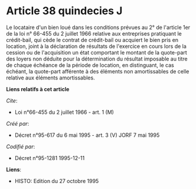 # Article 38 quindecies J

Le locataire d'un bien loué dans les conditions prévues au 2° de l'article 1er de la loi n° 66-455 du 2 juillet 1966 relative
aux entreprises pratiquant le crédit-bail, qui cède le contrat de crédit-bail ou acquiert le bien pris en location, joint à
la déclaration de résultats de l'exercice en cours lors de la cession ou de l'acquisition un état comportant le montant de la
quote-part des loyers non déduite pour la détermination du résultat imposable au titre de chaque échéance de la période de
location, en distinguant, le cas échéant, la quote-part afférente à des éléments non amortissables de celle relative aux
éléments amortissables.

**Liens relatifs à cet article**

_Cite_:

  - Loi n°66-455 du 2 juillet 1966 - art. 1 (M)

_Créé par_:

  - Décret n°95-617 du 6 mai 1995 - art. 3 (V) JORF 7 mai 1995

_Codifié par_:

  - Décret n°95-1281 1995-12-11

**Liens**:

  - HISTO: Edition du 27 octobre 1995
